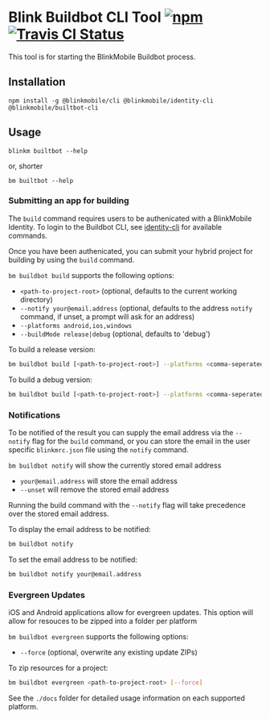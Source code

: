 # Blink Buildbot CLI Tool [![npm](https://img.shields.io/npm/v/@blinkmobile/buildbot-cli.svg?maxAge=2592000)](https://www.npmjs.com/package/@blinkmobile/buildbot-cli) [![Travis CI Status](https://travis-ci.org/blinkmobile/buildbot-cli.svg?branch=master)](https://travis-ci.org/blinkmobile/buildbot-cli)

This tool is for starting the BlinkMobile Buildbot process.

## Installation

```
npm install -g @blinkmobile/cli @blinkmobile/identity-cli @blinkmobile/builtbot-cli
```

## Usage

`blinkm builtbot --help`

or, shorter

`bm builtbot --help`

### Submitting an app for building

The `build` command requires users to be authenicated with a BlinkMobile Identity.
To login to the Buildbot CLI, see [identity-cli](https://github.com/blinkmobile/identity-cli)
for available commands.

Once you have been authenicated, you can submit your hybrid project for building
by using the `build` command.

`bm buildbot build` supports the following options:
- `<path-to-project-root>` (optional, defaults to the current working directory)
- `--notify your@email.address` (optional, defaults to the address `notify` command, if unset, a prompt will ask for an address)
- `--platforms android,ios,windows`
- `--buildMode release|debug` (optional, defaults to 'debug')

To build a release version:
```sh
bm buildbot build [<path-to-project-root>] --platforms <comma-seperated-list-of-platforms> [--buildMode release] --notify <your email>
```

To build a debug version:
```sh
bm buildbot build [<path-to-project-root>] --platforms <comma-seperated-list-of-platforms> --buildMode debug --notify <your email>`
```

### Notifications

To be notified of the result you can supply the email address via the `--notify` flag for the `build` command, or you can store the email in the user specific `blinkmrc.json` file using the `notify` command.

`bm buildbot notify` will show the currently stored email address
- `your@email.address` will store the email address
- `--unset` will remove the stored email address

Running the build command with the `--notify` flag will take precedence over the stored email address.

To display the email address to be notified:
```sh
bm buildbot notify
```

To set the email address to be notified:
```sh
bm buildbot notify your@email.address
```

### Evergreen Updates

iOS and Android applications allow for evergreen updates. This option will allow for resouces to be zipped into a folder per platform 

`bm buildbot evergreen` supports the following options:
- `--force` (optional, overwrite any existing update ZIPs)

To zip resources for a project:  
```sh
bm buildbot evergreen <path-to-project-root> [--force]
```

See the `./docs` folder for detailed usage information on each supported platform.
